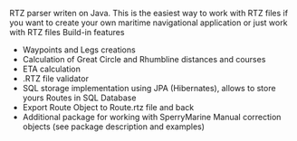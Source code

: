 RTZ parser writen on Java. 
This is the easiest way to work with RTZ files if you want to create your own maritime navigational application
or just work with RTZ files Build-in features 
* Waypoints and Legs creations 
* Calculation of Great Circle and Rhumbline distances and courses 
* ETA calculation 
* .RTZ file validator 
* SQL storage implementation using JPA (Hibernates), allows to store yours Routes in SQL Database 
* Export Route Object to Route.rtz file and back 
* Additional package for working with SperryMarine Manual correction objects (see package description and examples)